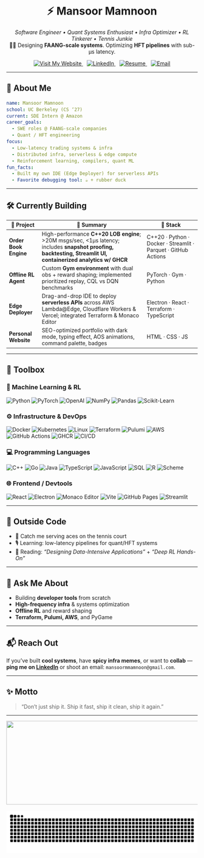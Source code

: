 <div align="center">
  
# ⚡ Mansoor Mamnoon  

_Software Engineer • Quant Systems Enthusiast • Infra Optimizer • RL Tinkerer • Tennis Junkie_  
👨‍💻 Designing **FAANG-scale systems**. Optimizing **HFT pipelines** with sub-µs latency.  

<a href="https://mansoor-mamnoon.github.io/personal-website/" style="margin-right: 10px;">
  <img src="https://img.shields.io/badge/Visit%20My%20Website-%2300bfff?style=for-the-badge&logo=google-chrome&logoColor=white" alt="Visit My Website"/>
</a>
<a href="https://linkedin.com/in/mansoormamnoon" style="margin-right: 10px;">
  <img src="https://img.shields.io/badge/LinkedIn-%230077b5?style=for-the-badge&logo=linkedin&logoColor=white" alt="LinkedIn"/>
</a>
<a href="https://github.com/mansoor-mamnoon/personal-website/blob/main/assets/Mansoor%20Mamnoon%20Resume.pdf" style="margin-right: 10px;">
  <img src="https://img.shields.io/badge/Resume-PDF-blue?style=for-the-badge&logo=readthedocs&logoColor=white" alt="Resume"/>
</a>
<a href="mailto:mansoormmamnoon@gmail.com">
  <img src="https://img.shields.io/badge/Email-%23D14836?style=for-the-badge&logo=gmail&logoColor=white" alt="Email"/>
</a>

</div>

---

## 🧠 About Me  

```yaml
name: Mansoor Mamnoon
school: UC Berkeley (CS ‘27)
current: SDE Intern @ Amazon
career_goals:
  - SWE roles @ FAANG-scale companies
  - Quant / HFT engineering
focus:
  - Low-latency trading systems & infra
  - Distributed infra, serverless & edge compute
  - Reinforcement learning, compilers, quant ML
fun_facts:
  - Built my own IDE (Edge Deployer) for serverless APIs
  - Favorite debugging tool: ☕ + rubber duck
```

---

## 🛠️ Currently Building  

| 🚀 Project             | 📝 Summary                                                                                              | 🧰 Stack |
|------------------------|--------------------------------------------------------------------------------------------------------|----------|
| **Order Book Engine**  | High-performance **C++20 LOB engine**; >20M msgs/sec, <1µs latency; includes **snapshot proofing, backtesting, Streamlit UI, containerized analytics w/ GHCR** | C++20 · Python · Docker · Streamlit · Parquet · GitHub Actions |
| **Offline RL Agent**   | Custom **Gym environment** with dual obs + reward shaping; implemented prioritized replay, CQL vs DQN benchmarks | PyTorch · Gym · Python |
| **Edge Deployer**      | Drag-and-drop IDE to deploy **serverless APIs** across AWS Lambda@Edge, Cloudflare Workers & Vercel; integrated Terraform & Monaco Editor | Electron · React · Terraform · TypeScript |
| **Personal Website**   | SEO-optimized portfolio with dark mode, typing effect, AOS animations, command palette, badges          | HTML · CSS · JS |

---

## 🧰 Toolbox  

### 🧠 Machine Learning & RL  
![Python](https://img.shields.io/badge/Python-3776AB?style=flat&logo=python&logoColor=white)
![PyTorch](https://img.shields.io/badge/PyTorch-EE4C2C?style=flat&logo=pytorch&logoColor=white)
![OpenAI](https://img.shields.io/badge/OpenAI%20Gym-000000?style=flat&logo=openai&logoColor=white)
![NumPy](https://img.shields.io/badge/NumPy-013243?style=flat&logo=numpy&logoColor=white)
![Pandas](https://img.shields.io/badge/Pandas-150458?style=flat&logo=pandas&logoColor=white)
![Scikit-Learn](https://img.shields.io/badge/Scikit--Learn-F7931E?style=flat&logo=scikitlearn&logoColor=white)

### ⚙️ Infrastructure & DevOps  
![Docker](https://img.shields.io/badge/Docker-2496ED?style=flat&logo=docker&logoColor=white)
![Kubernetes](https://img.shields.io/badge/Kubernetes-326CE5?style=flat&logo=kubernetes&logoColor=white)
![Linux](https://img.shields.io/badge/Linux-FCC624?style=flat&logo=linux&logoColor=black)
![Terraform](https://img.shields.io/badge/Terraform-623CE4?style=flat&logo=terraform&logoColor=white)
![Pulumi](https://img.shields.io/badge/Pulumi-512BD4?style=flat&logo=pulumi&logoColor=white)
![AWS](https://img.shields.io/badge/AWS-232F3E?style=flat&logo=amazonaws&logoColor=orange)
![GitHub Actions](https://img.shields.io/badge/GitHub%20Actions-2088FF?style=flat&logo=githubactions&logoColor=white)
![GHCR](https://img.shields.io/badge/GHCR-181717?style=flat&logo=github&logoColor=white)
![CI/CD](https://img.shields.io/badge/CI%2FCD-A42E2B?style=flat&logo=gitlab&logoColor=white)

### 💻 Programming Languages  
![C++](https://img.shields.io/badge/C++20-00599C?style=flat&logo=c%2B%2B&logoColor=white)
![Go](https://img.shields.io/badge/Go-00ADD8?style=flat&logo=go&logoColor=white)
![Java](https://img.shields.io/badge/Java-ED8B00?style=flat&logo=java&logoColor=white)
![TypeScript](https://img.shields.io/badge/TypeScript-3178C6?style=flat&logo=typescript&logoColor=white)
![JavaScript](https://img.shields.io/badge/JavaScript-F7DF1E?style=flat&logo=javascript&logoColor=black)
![SQL](https://img.shields.io/badge/SQL-003B57?style=flat&logo=databricks&logoColor=white)
![R](https://img.shields.io/badge/R-276DC3?style=flat&logo=r&logoColor=white)
![Scheme](https://img.shields.io/badge/Scheme-4EAA25?style=flat&logo=gnu&logoColor=white)

### 🌐 Frontend / Devtools  
![React](https://img.shields.io/badge/React-20232A?style=flat&logo=react&logoColor=61DAFB)
![Electron](https://img.shields.io/badge/Electron-191970?style=flat&logo=electron&logoColor=white)
![Monaco Editor](https://img.shields.io/badge/Monaco%20Editor-1E90FF?style=flat&logo=visualstudiocode&logoColor=white)
![Vite](https://img.shields.io/badge/Vite-646CFF?style=flat&logo=vite&logoColor=white)
![GitHub Pages](https://img.shields.io/badge/GitHub%20Pages-222222?style=flat&logo=githubpages&logoColor=white)
![Streamlit](https://img.shields.io/badge/Streamlit-FF4B4B?style=flat&logo=streamlit&logoColor=white)

---

## 🏓 Outside Code  

- 🎾 Catch me serving aces on the tennis court  
- 🎙️ Learning: low-latency pipelines for quant/HFT systems  
- 🧪 Reading: _“Designing Data-Intensive Applications”_ + _“Deep RL Hands-On”_  

---

## 💬 Ask Me About  

- Building **developer tools** from scratch  
- **High-frequency infra** & systems optimization  
- **Offline RL** and reward shaping  
- **Terraform, Pulumi, AWS**, and PyGame  

---

## 📬 Reach Out  

If you’ve built **cool systems**, have **spicy infra memes**, or want to **collab** —  
**ping me on [LinkedIn](https://linkedin.com/in/mansoormamnoon)** or shoot an email: `mansoormmamnoon@gmail.com`.  

---

## ✨ Motto  

> “Don’t just ship it. Ship it fast, ship it clean, ship it again.”  

---

<p align="center">
  <img width="800" height="220" src="https://streak-stats.demolab.com?user=brandonconcepcion&theme=highcontrast&hide_border=true&border_radius=5&card_width=800">
</p>

<div align="center">
  <img alt="snake eating my contributions" src="https://raw.githubusercontent.com/brandonconcepcion/brandonconcepcion/output/github-contribution-grid-snake.svg" />
  <br/><br/><br/>
</div>
